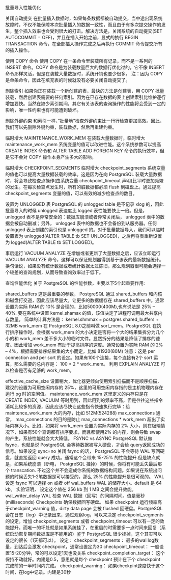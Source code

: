 批量导入性能优化

关闭自动提交
在批量插入数据时，如果每条数据都被自动提交，当中途出现系统故障时，不仅不能保障本次批量插入的数据一致性，而且由于有多次提交操作的发生，整个插入效率也会受到很大的打击。解决方法是，关闭系统的自动提交(SET AUTOCOMMIT = OFF)，并且在插入开始之前，显式的执行 BEGIN TRANSACTION 命令，在全部插入操作完成之后再执行 COMMIT 命令提交所有的插入操作。

使用 COPY 命令
使用 COPY 在一条命令里装载所有记录，而不是一系列的 INSERT 命令。COPY 命令是为装载数量巨大的数据行优化过的，它不像 INSERT 命令那样灵活，但是在装载大量数据时，系统开销也要少很多。
注：因为 COPY 是单条命令，因此在填充表的时候就没有必要关闭自动提交了。

删除索引
如果你正在装载一个新创建的表，最快的方法是创建表，用 COPY 批量装载，然后创建表需要的任何索引。因为在已存在数据的表上创建索引比维护逐行增加要快。当然在缺少索引期间，其它有关该表的查询操作的性能将会受到一定的影响，唯一性约束也有可能遭到破坏。

删除外键约束
和索引一样，”批量地”检查外键约束比一行行检查更加高效。因此，我们可以先删除外键约束，装载数据，然后再重建约束。

临时增大 MAINTENANCE_WORK_MEM
在装载大量数据时，临时增大 maintenance_work_mem 系统变量的值可以改进性能。这个系统参数可以提高CREATE INDEX 命令和 ALTER TABLE ADD FOREIGN KEY 命令的执行效率，但是它不会对 COPY 操作本身产生多大的影响。

临时增大 CHECKPOINT_SEGMENTS
临时增大 checkpoint_segments 系统变量的值也可以提高大量数据装载的效率。这是因为在向 PostgreSQL 装载大量数据时，将会导致检查点操作(由系统变量 checkpoint_timeout 声明)比平时更加频繁的发生。在每次检查点发生时，所有的脏数据都必须 flush 到磁盘上。通过提高 checkpoint_segments 变量的值，可以有效的减少检查点的数目。

设置为 UNLOGGED 表
PostgreSQL 的 unlogged table 是不记录 xlog 的，因此批量导入的时候 unlogged 表速度比 logged 表性能要快上一倍。但是， unlogged 表不是异常安全的：数据库崩溃或者异常关闭后， unlogged 表中的数据会被自动删减；另外， unlogged 表中的数据也不会备份到从服务器。任何 unlogged 表上创建的索引也是 unlogged 的。对于批量数据导入，我们可以临时设置表为 unlogged(ALTER TABLE tb SET UNLOGGED)，之后再将表重新设置为 logged(ALTER TABLE tb SET LOGGED)。

事后运行 VACUUM ANALYZE
在增加或者更新了大量数据之后，应该立即运行 VACUUM ANALYZE 命令，这样可以保证规划器得到基于该表的最新数据统计。换句话说，如果没有统计数据或者统计数据太过陈旧，那么规划器很可能会选择一个较差的查询规划，从而导致查询效率过于低下。

查询性能优化
关于 PostgreSQL 的性能参数，主要以下5个起重要作用:

shared_buffers
这是最重要的参数， PostgreSQL 通过 shared_buffers 和内核和磁盘打交道，因此应该尽量大，让更多的数据缓存在 shared_buffers 中。通常设置为实际 RAM 的 10% 是合理的，比如50000(400M),也有说法是 25% – 40%.
要在系统中设置 kernel.shamax 的值，该值决定了进程可调用最大共享内存数量。
简单的计算方法是： kernel.shmmax = postgres shared_buffers + 32MB
work_mem
在 PostgreSQL 8.0之前叫做 sort_mem。PostgreSQL 在执行排序操作时，会根据 work_mem 的大小决定是否将一个大的结果集拆分为几个小的和 work_mem 差不多大小的临时文件。显然拆分的结果是降低了排序的速度。因此增加 work_mem 有助于提高排序的速度。通常设置为实际 RAM 的 2% – 4%，根据需要排序结果集的大小而定，比如 81920(80M)
注意：这是 per connection and per sort 的设定。如果有100个连接，每个连接有2个 sort 运算，那么需要的总内存是： 100 * 2 * work_mem。
利用 EXPLAIN ANALYZE 可以检查是否有足够的 work_mem。

effective_cache_size
设置稍大，优化器更倾向使用索引扫描而不是顺序扫描，建议的设置为可用空闲内存的 25%，这里的可用空闲内存指的是主机物理内存在运行 pg 时的空闲值。
maintenance_work_mem
这里定义的内存只是在 CREATE INDEX, VACUUM 等时用到，因此用到的频率不高，但是往往这些指令消耗比较多的资源，因此应该尽快让这些指令快速执行完毕：给 maintence_work_mem 大的内存，比如 512M(524288)
max_connections
通常， max_connections 的目的是防止 max_connections * work_mem 超出了实际内存大小。比如，如果将 work_mem 设置为实际内存的 2% 大小，则在极端情况下，如果有50个查询都有排序要求，而且都使用2% 的内存，则会导致 swap 的产生，系统性能就会大大降低。
FSYNC vs ASYNC
PostgreSQL 默认做 fsync，也就是说 PostgreSQL 会等待数据被写入硬盘，才会给 query返回成功的信号。如果设定 sync=no 关闭 fsync 的话， PostgreSQL 不会等待 WAL 写回硬盘，就直接返回 query 成功。通常这个会带来 15-25% 的性能提升.但是缺点就是，如果系统崩溃（断电， PostgreSQL 挂掉）的时候，你将有可能丢失最后那个 transcation. 不过这个并不会造成你系统的数据结构问题。如果说在系统出问题的时候丢失1-2笔数据是可以接受的，那么 25% 的性能提升是很可观的。
WAL设定
fsync 可以选择 on 或者 off
wal_buffers
WAL 的储存大小。default 是 64 kb。 实验证明， 设定这个值在 256 kb 到 1 MB 之间会提升效能。
wal_writer_delay
WAL 检查 WAL 数据（回写）的间隔时间。值是毫秒(milliseconds)
Checkpoints
确保数据回写硬盘。
如果 checkpoint 运行频率高于checkpint_warning 值，dirty data page 会被 flushed 回硬盘。PostgreSQL 会在日志（log）中记录出来，通过观察log，可以来决定 checkpoint_segments 的设定。增加
checkpoint_segments 或者 checkpoint_timeout 可以有一定的效能提升。而唯一的坏处就是如果系统挂了，在重启的时需要多一点时间来回复（系统启动恢复期间数据库是不能用的）鉴于 PostgreSQL 很少挂掉，这个其实可以设定的很长（1天都可以）。
设定：
checkpoint_segments： 最多的wal log数量，到达后会激发 checkpoint，通常设置定为30
checkpoint_timeout： 一般设置15-20分钟，常的可以设定1天也没关系
checkpoint_completion_target： 这个保持不动就好。内建是0.5，意思就是每个 checkpoint 预计在下个 checkpoint 完成前的一半时间内完成。
checkpoint_warning： 如果checkpint速度快于这个时间，在log中记录。内建是30秒

